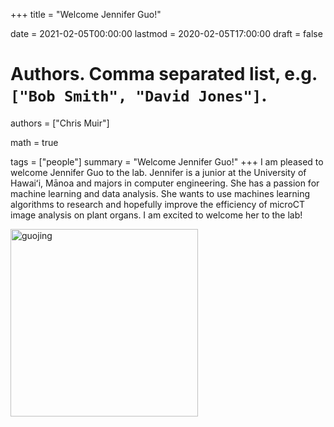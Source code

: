 +++
title = "Welcome Jennifer Guo!"

date = 2021-02-05T00:00:00
lastmod = 2020-02-05T17:00:00
draft = false

# Authors. Comma separated list, e.g. `["Bob Smith", "David Jones"]`.
authors = ["Chris Muir"]

math = true

tags = ["people"]
summary = "Welcome Jennifer Guo!"
+++
I am pleased to welcome Jennifer Guo to the lab. Jennifer is a junior at the University of Hawaiʻi, Mānoa and majors in computer engineering. She has a passion for machine learning and data analysis. She wants to use machines learning algorithms to research and hopefully improve the efficiency of microCT image analysis on plant organs. I am excited to welcome her to the lab!

<img alt = 'guojing' width='300' src='/img/guojing.jpg' ALIGN = 'center'/>
